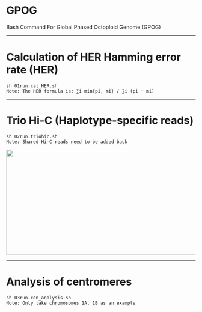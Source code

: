 # GPOG
Bash Command For Global Phased Octoploid Genome (GPOG)

-------------------------------------------------------

# Calculation of HER Hamming error rate (HER)
```
sh 01run.cal_HER.sh
Note: The HER formula is: ∑i min{pi, mi} / ∑i (pi + mi)
```

-------------------------------------------------------

# Trio Hi-C (Haplotype-specific reads)
```
sh 02run.triohic.sh
Note: Shared Hi-C reads need to be added back
```
<img src="https://github.com/jinxin112233/GPOG/assets/72123585/7ec1bf9c-f6d3-4e66-a7e4-8754e60e9ed6" width="1400" height="280">

-------------------------------------------------------

# Analysis of centromeres
```
sh 03run.cen_analysis.sh
Note: Only take chromosomes 1A, 1B as an example
```

